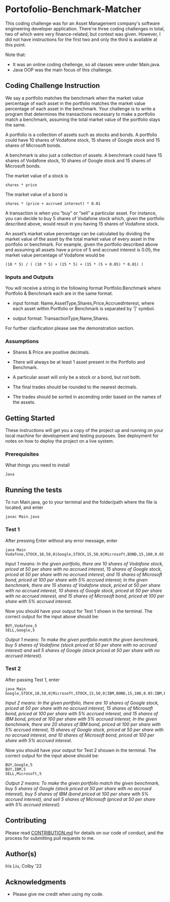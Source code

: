 # Portofolio-Benchmark-Matcher

This coding challenge was for an Asset Management company's software engineering developer application. There're three coding challenges in total, two of which were very finance-related, but context was given. However, I did not have instructions for the first two and only the third is available at this point.

Note that:
* It was an online coding chellenge, so all classes were under Main.java. 
* Java OOP was the main focus of this challenge.


## Coding Challenge Instruction

We say a portfolio matches the benchmark when the market value percentage of each asset in the portfolio matches the market value percentage of each asset in the benchmark. Your challenge is to write a program that determines the transactions necessary to make a portfolio match a benchmark, assuming the total market value of the portfolio stays the same.

A portfolio is a collection of assets such as stocks and bonds. A portfolio could have 10 shares of Vodafone stock, 15 shares of Google stock and 15 shares of Microsoft bonds.

A benchmark is also just a collection of assets. A benchmark could have 15 shares of Vodafone stock, 10 shares of Google stock and 15 shares of Microsoft bonds.

The market value of a stock is

```
shares * price
```

The market value of a bond is

```
shares * (price + accrued interest) * 0.01
```

A transaction is when you “buy” or “sell” a particular asset. For instance, you can decide to buy 5 shares of Vodafone stock which, given the portfolio described above, would result in you having 15 shares of Vodafone stock.

An asset’s market value percentage can be calculated by dividing the market value of the asset by the total market value of every asset in the portfolio or benchmark. For example, given the portfolio described above and assuming all assets have a price of 5 and accrued interest is 0.05, the market value percentage of Vodafone would be

```
(10 * 5) / ( (10 * 5) + (15 * 5) + (15 * (5 + 0.05) * 0.01) )
```

### Inputs and Outputs

You will receive a string in the following format Portfolio:Benchmark where Portfolio & Benchmark each are in the same format.

* input format: Name,AssetType,Shares,Price,AccruedInterest, where each asset within Portfolio or Benchmark is separated by '|' symbol.

* output format: TransactionType,Name,Shares. 

For further clarification please see the demonstration section. 

### Assumptions

* Shares & Price are positive decimals.

* There will always be at least 1 asset present in the Portfolio and Benchmark.

* A particular asset will only be a stock or a bond, but not both.

* The final trades should be rounded to the nearest decimals.

* The trades should be sorted in ascending order based on the names of the assets.


## Getting Started

These instructions will get you a copy of the project up and running on your local machine for development and testing purposes. See deployment for notes on how to deploy the project on a live system.


### Prerequisites

What things you need to install

```
Java
```

## Running the tests

To run Main.java, go to your terminal and the folder/path where the file is located, and enter 

```
javac Main.java
```


### Test 1

After pressing Enter without any error message, enter

```
java Main Vodafone,STOCK,10,50,0|Google,STOCK,15,50,0|Microsoft,BOND,15,100,0.05:Vodafone,STOCK,15,50,0|Google,STOCK,10,50,0|Microsoft,BOND,15,100,0.05
```

*Input 1 means: 
In the given portfolio, there are 10 shares of Vodafone stock, priced at 50 per share with no accrued interest, 15 shares of Google stock, priced at 50 per share with no accrued interest, and 15 shares of Microsoft bond, priced at 100 per share with 5% accrued interest;
In the given benchmark, there are 15 shares of Vodafone stock, priced at 50 per share with no accrued interest, 10 shares of Google stock, priced at 50 per share with no accrued interest, and 15 shares of Microsoft bond, priced at 100 per share with 5% accrued interest.*


Now you should have your output for Test 1 shown in the terminal. The correct output for the input above should be:

```
BUY,Vodafone,5
SELL,Google,5
```

*Output 1 means: 
To make the given portfolio match the given benchmark, buy 5 shares of Vodafone (stock priced at 50 per share with no accrued interest) and sell 5 shares of Google (stock priced at 50 per share with no accrued interest).* 


### Test 2

After passing Test 1, enter

```
java Main Google,STOCK,10,50,0|Microsoft,STOCK,15,50,0|IBM,BOND,15,100,0.05:IBM,BOND,20,100,0.05|Google,STOCK,15,50,0|Microsoft,STOCK,10,50,0.05
```

*Input 2 means: 
In the given portfolio, there are 10 shares of Google stock, priced at 50 per share with no accrued interest, 15 shares of Microsoft bond, priced at 100 per share with 5% accrued interest, and 15 shares of IBM bond, priced at 100 per share with 5% accrued interest;
In the given benchmark, there are 20 shares of IBM bond, priced at 100 per share with 5% accrued interest, 15 shares of Google stock, priced at 50 per share with no accrued interest, and 10 shares of Microsoft bond, priced at 100 per share with 5% accrued interest.*


Now you should have your output for Test 2 shouwn in the terminal. The correct output for the input above should be:

```
BUY,Google,5
BUY,IBM,5
SELL,Microsoft,5
```

*Output 2 means: 
To make the given portfolio match the given benchmark, buy 5 shares of Google (stock priced at 50 per share with no accrued interest), buy 5 shares of IBM (bond priced at 100 per share with 5% accrued interest), and sell 5 shares of Microsoft (priced at 50 per share with 5% accrued interest).*



## Contributing

Please read [CONTRIBUTION.md](https://github.com/irises0605/Contribution) for details on our code of conduct, and the process for submitting pull requests to me.


## Author(s)

Iris Liu, Colby '22


## Acknowledgments

* Please give me credit when using my code. 
